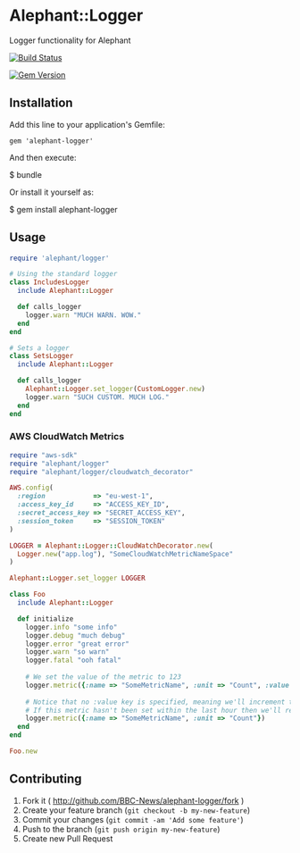 # Alephant::Logger

Logger functionality for Alephant

[![Build
Status](https://travis-ci.org/BBC-News/alephant-logger.png)](https://travis-ci.org/BBC-News/alephant-logger)

[![Gem Version](https://badge.fury.io/rb/alephant-logger.png)](http://badge.fury.io/rb/alephant-logger)

## Installation

Add this line to your application's Gemfile:

    gem 'alephant-logger'

And then execute:

$ bundle

Or install it yourself as:

$ gem install alephant-logger

## Usage

```rb
require 'alephant/logger'

# Using the standard logger
class IncludesLogger
  include Alephant::Logger

  def calls_logger
    logger.warn "MUCH WARN. WOW."
  end
end

# Sets a logger
class SetsLogger
  include Alephant::Logger

  def calls_logger
    Alephant::Logger.set_logger(CustomLogger.new)
    logger.warn "SUCH CUSTOM. MUCH LOG."
  end
end
```

### AWS CloudWatch Metrics

```ruby
require "aws-sdk"
require "alephant/logger"
require "alephant/logger/cloudwatch_decorator"

AWS.config(
  :region            => "eu-west-1",
  :access_key_id     => "ACCESS_KEY_ID",
  :secret_access_key => "SECRET_ACCESS_KEY",
  :session_token     => "SESSION_TOKEN"
)

LOGGER = Alephant::Logger::CloudWatchDecorator.new(
  Logger.new("app.log"), "SomeCloudWatchMetricNameSpace"
)

Alephant::Logger.set_logger LOGGER

class Foo
  include Alephant::Logger

  def initialize
    logger.info "some info"
    logger.debug "much debug"
    logger.error "great error"
    logger.warn "so warn"
    logger.fatal "ooh fatal"
    
    # We set the value of the metric to 123
    logger.metric({:name => "SomeMetricName", :unit => "Count", :value => 123})
    
    # Notice that no :value key is specified, meaning we'll increment the last seen value
    # If this metric hasn't been set within the last hour then we'll reset the value back to zero
    logger.metric({:name => "SomeMetricName", :unit => "Count"})
  end
end

Foo.new
```

## Contributing

1. Fork it ( http://github.com/BBC-News/alephant-logger/fork )
2. Create your feature branch (`git checkout -b my-new-feature`)
3. Commit your changes (`git commit -am 'Add some feature'`)
4. Push to the branch (`git push origin my-new-feature`)
5. Create new Pull Request
